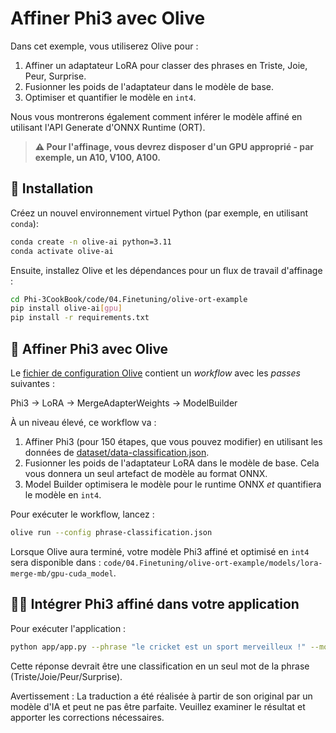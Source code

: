 # Affiner Phi3 avec Olive

Dans cet exemple, vous utiliserez Olive pour :

1. Affiner un adaptateur LoRA pour classer des phrases en Triste, Joie, Peur, Surprise.
1. Fusionner les poids de l'adaptateur dans le modèle de base.
1. Optimiser et quantifier le modèle en `int4`.

Nous vous montrerons également comment inférer le modèle affiné en utilisant l'API Generate d'ONNX Runtime (ORT).

> **⚠️ Pour l'affinage, vous devrez disposer d'un GPU approprié - par exemple, un A10, V100, A100.**

## 💾 Installation

Créez un nouvel environnement virtuel Python (par exemple, en utilisant `conda`):

```bash
conda create -n olive-ai python=3.11
conda activate olive-ai
```

Ensuite, installez Olive et les dépendances pour un flux de travail d'affinage :

```bash
cd Phi-3CookBook/code/04.Finetuning/olive-ort-example
pip install olive-ai[gpu]
pip install -r requirements.txt
```

## 🧪 Affiner Phi3 avec Olive
Le [fichier de configuration Olive](../../../../../code/04.Finetuning/olive-ort-example/phrase-classification.json) contient un *workflow* avec les *passes* suivantes :

Phi3 -> LoRA -> MergeAdapterWeights -> ModelBuilder

À un niveau élevé, ce workflow va :

1. Affiner Phi3 (pour 150 étapes, que vous pouvez modifier) en utilisant les données de [dataset/data-classification.json](../../../../../code/04.Finetuning/olive-ort-example/dataset/dataset-classification.json).
1. Fusionner les poids de l'adaptateur LoRA dans le modèle de base. Cela vous donnera un seul artefact de modèle au format ONNX.
1. Model Builder optimisera le modèle pour le runtime ONNX *et* quantifiera le modèle en `int4`.

Pour exécuter le workflow, lancez :

```bash
olive run --config phrase-classification.json
```

Lorsque Olive aura terminé, votre modèle Phi3 affiné et optimisé en `int4` sera disponible dans : `code/04.Finetuning/olive-ort-example/models/lora-merge-mb/gpu-cuda_model`.

## 🧑‍💻 Intégrer Phi3 affiné dans votre application 

Pour exécuter l'application :

```bash
python app/app.py --phrase "le cricket est un sport merveilleux !" --model-path models/lora-merge-mb/gpu-cuda_model
```

Cette réponse devrait être une classification en un seul mot de la phrase (Triste/Joie/Peur/Surprise).

Avertissement : La traduction a été réalisée à partir de son original par un modèle d'IA et peut ne pas être parfaite. 
Veuillez examiner le résultat et apporter les corrections nécessaires.